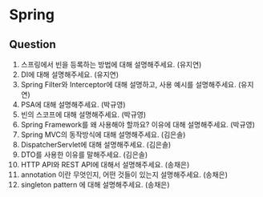 # Spring

## Question
1. 스프링에서 빈을 등록하는 방법에 대해 설명해주세요. (유지연)
2. DI에 대해 설명해주세요. (유지연)
3. Spring Filter와 Interceptor에 대해 설명하고, 사용 예시를 설명해주세요. (유지연)
4. PSA에 대해 설명해주세요. (박규영)
5. 빈의 스코프에 대해 설명해주세요. (박규영)
6. Spring Framework를 왜 사용해야 할까요? 이유에 대해 설명해주세요. (박규영)
7. Spring MVC의 동작방식에 대해 설명해주세요. (김은솔)
8. DispatcherServlet에 대해 설명해주세요. (김은솔)
9. DTO를 사용한 이유를 말해주세요. (김은솔)
10. HTTP API와 REST API에 대해서 설명해주세요. (송채은)
11. annotation 이란 무엇인지, 어떤 것들이 있는지 설명해주세요. (송채은)
12. singleton pattern 에 대해 설명해주세요. (송채은)
